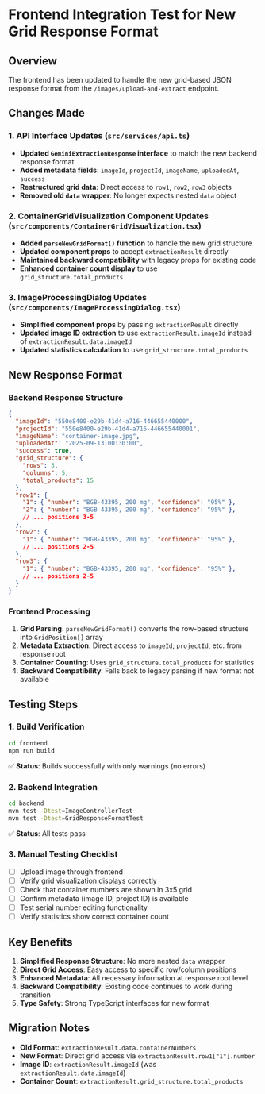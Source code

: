 # Frontend Integration Test for New Grid Response Format

## Overview
The frontend has been updated to handle the new grid-based JSON response format from the `/images/upload-and-extract` endpoint.

## Changes Made

### 1. API Interface Updates (`src/services/api.ts`)
- **Updated `GeminiExtractionResponse` interface** to match the new backend response format
- **Added metadata fields**: `imageId`, `projectId`, `imageName`, `uploadedAt`, `success`
- **Restructured grid data**: Direct access to `row1`, `row2`, `row3` objects
- **Removed old `data` wrapper**: No longer expects nested `data` object

### 2. ContainerGridVisualization Component Updates (`src/components/ContainerGridVisualization.tsx`)
- **Added `parseNewGridFormat()` function** to handle the new grid structure
- **Updated component props** to accept `extractionResult` directly
- **Maintained backward compatibility** with legacy props for existing code
- **Enhanced container count display** to use `grid_structure.total_products`

### 3. ImageProcessingDialog Updates (`src/components/ImageProcessingDialog.tsx`)
- **Simplified component props** by passing `extractionResult` directly
- **Updated image ID extraction** to use `extractionResult.imageId` instead of `extractionResult.data.imageId`
- **Updated statistics calculation** to use `grid_structure.total_products`

## New Response Format

### Backend Response Structure
```json
{
  "imageId": "550e8400-e29b-41d4-a716-446655440000",
  "projectId": "550e8400-e29b-41d4-a716-446655440001", 
  "imageName": "container-image.jpg",
  "uploadedAt": "2025-09-13T00:30:00",
  "success": true,
  "grid_structure": {
    "rows": 3,
    "columns": 5,
    "total_products": 15
  },
  "row1": {
    "1": { "number": "BGB-43395, 200 mg", "confidence": "95%" },
    "2": { "number": "BGB-43395, 200 mg", "confidence": "95%" },
    // ... positions 3-5
  },
  "row2": {
    "1": { "number": "BGB-43395, 200 mg", "confidence": "95%" },
    // ... positions 2-5
  },
  "row3": {
    "1": { "number": "BGB-43395, 200 mg", "confidence": "95%" },
    // ... positions 2-5
  }
}
```

### Frontend Processing
1. **Grid Parsing**: `parseNewGridFormat()` converts the row-based structure into `GridPosition[]` array
2. **Metadata Extraction**: Direct access to `imageId`, `projectId`, etc. from response root
3. **Container Counting**: Uses `grid_structure.total_products` for statistics
4. **Backward Compatibility**: Falls back to legacy parsing if new format not available

## Testing Steps

### 1. Build Verification
```bash
cd frontend
npm run build
```
✅ **Status**: Builds successfully with only warnings (no errors)

### 2. Backend Integration
```bash
cd backend
mvn test -Dtest=ImageControllerTest
mvn test -Dtest=GridResponseFormatTest
```
✅ **Status**: All tests pass

### 3. Manual Testing Checklist
- [ ] Upload image through frontend
- [ ] Verify grid visualization displays correctly
- [ ] Check that container numbers are shown in 3x5 grid
- [ ] Confirm metadata (image ID, project ID) is available
- [ ] Test serial number editing functionality
- [ ] Verify statistics show correct container count

## Key Benefits

1. **Simplified Response Structure**: No more nested `data` wrapper
2. **Direct Grid Access**: Easy access to specific row/column positions
3. **Enhanced Metadata**: All necessary information at response root level
4. **Backward Compatibility**: Existing code continues to work during transition
5. **Type Safety**: Strong TypeScript interfaces for new format

## Migration Notes

- **Old Format**: `extractionResult.data.containerNumbers`
- **New Format**: Direct grid access via `extractionResult.row1["1"].number`
- **Image ID**: `extractionResult.imageId` (was `extractionResult.data.imageId`)
- **Container Count**: `extractionResult.grid_structure.total_products`
